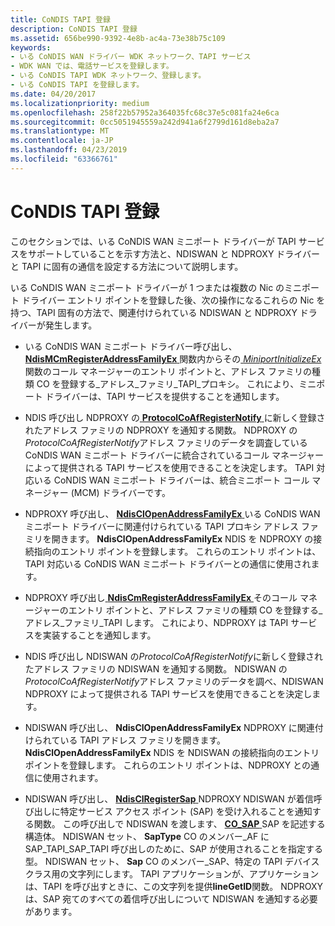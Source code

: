 ```yaml
---
title: CoNDIS TAPI 登録
description: CoNDIS TAPI 登録
ms.assetid: 656be990-9392-4e8b-ac4a-73e38b75c109
keywords:
- いる CoNDIS WAN ドライバー WDK ネットワーク、TAPI サービス
- WDK WAN では、電話サービスを登録します。
- いる CoNDIS TAPI WDK ネットワーク、登録します。
- いる CoNDIS TAPI を登録します。
ms.date: 04/20/2017
ms.localizationpriority: medium
ms.openlocfilehash: 258f22b57952a364035fc68c37e5c081fa24e6ca
ms.sourcegitcommit: 0cc5051945559a242d941a6f2799d161d8eba2a7
ms.translationtype: MT
ms.contentlocale: ja-JP
ms.lasthandoff: 04/23/2019
ms.locfileid: "63366761"
---
```

# <a name="condis-tapi-registration"></a>CoNDIS TAPI 登録





このセクションでは、いる CoNDIS WAN ミニポート ドライバーが TAPI サービスをサポートしていることを示す方法と、NDISWAN と NDPROXY ドライバーと TAPI に固有の通信を設定する方法について説明します。

いる CoNDIS WAN ミニポート ドライバーが 1 つまたは複数の Nic のミニポート ドライバー エントリ ポイントを登録した後、次の操作になるこれらの Nic を持つ、TAPI 固有の方法で、関連付けられている NDISWAN と NDPROXY ドライバーが発生します。

-   いる CoNDIS WAN ミニポート ドライバー呼び出し、 [ **NdisMCmRegisterAddressFamilyEx** ](https://msdn.microsoft.com/library/windows/hardware/ff563554)関数内からその[ *MiniportInitializeEx* ](https://msdn.microsoft.com/library/windows/hardware/ff559389)関数のコール マネージャーのエントリ ポイントと、アドレス ファミリの種類 CO を登録する\_アドレス\_ファミリ\_TAPI\_プロキシ。 これにより、ミニポート ドライバーは、TAPI サービスを提供することを通知します。

-   NDIS 呼び出し NDPROXY の[ **ProtocolCoAfRegisterNotify** ](https://msdn.microsoft.com/library/windows/hardware/ff570251)に新しく登録されたアドレス ファミリの NDPROXY を通知する関数。 NDPROXY の*ProtocolCoAfRegisterNotify*アドレス ファミリのデータを調査している CoNDIS WAN ミニポート ドライバーに統合されているコール マネージャーによって提供される TAPI サービスを使用できることを決定します。 TAPI 対応いる CoNDIS WAN ミニポート ドライバーは、統合ミニポート コール マネージャー (MCM) ドライバーです。

-   NDPROXY 呼び出し、 [ **NdisClOpenAddressFamilyEx** ](https://msdn.microsoft.com/library/windows/hardware/ff561639)いる CoNDIS WAN ミニポート ドライバーに関連付けられている TAPI プロキシ アドレス ファミリを開きます。 **NdisClOpenAddressFamilyEx** NDIS を NDPROXY の接続指向のエントリ ポイントを登録します。 これらのエントリ ポイントは、TAPI 対応いる CoNDIS WAN ミニポート ドライバーとの通信に使用されます。

-   NDPROXY 呼び出し[ **NdisCmRegisterAddressFamilyEx** ](https://msdn.microsoft.com/library/windows/hardware/ff561685)そのコール マネージャーのエントリ ポイントと、アドレス ファミリの種類 CO を登録する\_アドレス\_ファミリ\_TAPI します。 これにより、NDPROXY は TAPI サービスを実装することを通知します。

-   NDIS 呼び出し NDISWAN の*ProtocolCoAfRegisterNotify*に新しく登録されたアドレス ファミリの NDISWAN を通知する関数。 NDISWAN の*ProtocolCoAfRegisterNotify*アドレス ファミリのデータを調べ、NDISWAN NDPROXY によって提供される TAPI サービスを使用できることを決定します。

-   NDISWAN 呼び出し、 **NdisClOpenAddressFamilyEx** NDPROXY に関連付けられている TAPI アドレス ファミリを開きます。 **NdisClOpenAddressFamilyEx** NDIS を NDISWAN の接続指向のエントリ ポイントを登録します。 これらのエントリ ポイントは、NDPROXY との通信に使用されます。

-   NDISWAN 呼び出し、 [ **NdisClRegisterSap** ](https://msdn.microsoft.com/library/windows/hardware/ff561648) NDPROXY NDISWAN が着信呼び出しに特定サービス アクセス ポイント (SAP) を受け入れることを通知する関数。 この呼び出しで NDISWAN を渡します、 [ **CO\_SAP** ](https://msdn.microsoft.com/library/windows/hardware/ff545392) SAP を記述する構造体。 NDISWAN セット、 **SapType** CO のメンバー\_AF に SAP\_TAPI\_SAP\_TAPI 呼び出しのために、SAP が使用されることを指定する型。 NDISWAN セット、 **Sap** CO のメンバー\_SAP、特定の TAPI デバイス クラス用の文字列にします。 TAPI アプリケーションが、アプリケーションは、TAPI を呼び出すときに、この文字列を提供**lineGetID**関数。 NDPROXY は、SAP 宛てのすべての着信呼び出しについて NDISWAN を通知する必要があります。

 

 





